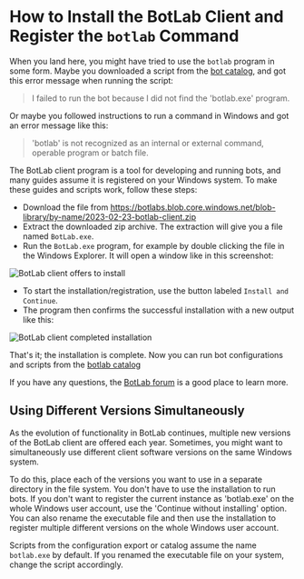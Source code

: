 # How to Install the BotLab Client and Register the `botlab` Command

When you land here, you might have tried to use the `botlab` program in some form. Maybe you downloaded a script from the [bot catalog](https://to.botlab.org/catalog), and got this error message when running the script:

> I failed to run the bot because I did not find the 'botlab.exe' program.

Or maybe you followed instructions to run a command in Windows and got an error message like this:

> 'botlab' is not recognized as an internal or external command,
operable program or batch file.

The BotLab client program is a tool for developing and running bots, and many guides assume it is registered on your Windows system. To make these guides and scripts work, follow these steps:

+ Download the file from https://botlabs.blob.core.windows.net/blob-library/by-name/2023-02-23-botlab-client.zip
+ Extract the downloaded zip archive. The extraction will give you a file named `BotLab.exe`.
+ Run the `BotLab.exe` program, for example by double clicking the file in the Windows Explorer. It will open a window like in this screenshot:

![BotLab client offers to install](./image/2022-10-07-botlab-client-offer-install.png)

+ To start the installation/registration, use the button labeled `Install and Continue`.
+ The program then confirms the successful installation with a new output like this:

![BotLab client completed installation](./image/2022-10-07-botlab-client-completed-installation.png)

That's it; the installation is complete. Now you can run bot configurations and scripts from the [botlab catalog](https://to.botlab.org/catalog)

If you have any questions, the [BotLab forum](https://forum.botlab.org) is a good place to learn more.

## Using Different Versions Simultaneously

As the evolution of functionality in BotLab continues, multiple new versions of the BotLab client are offered each year. Sometimes, you might want to simultaneously use different client software versions on the same Windows system.

To do this, place each of the versions you want to use in a separate directory in the file system. You don't have to use the installation to run bots. If you don't want to register the current instance as 'botlab.exe' on the whole Windows user account, use the 'Continue without installing' option.
You can also rename the executable file and then use the installation to register multiple different versions on the whole Windows user account.

Scripts from the configuration export or catalog assume the name `botlab.exe` by default. If you renamed the executable file on your system, change the script accordingly.
